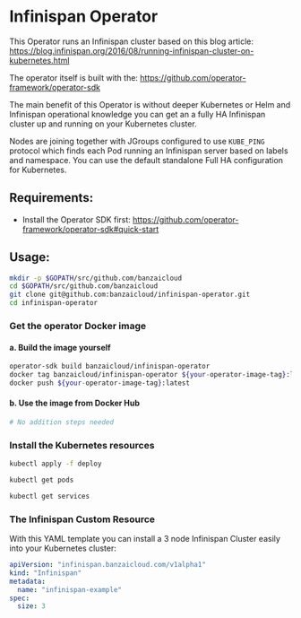 # Infinispan Operator

This Operator runs an Infinispan cluster based on this blog article: https://blog.infinispan.org/2016/08/running-infinispan-cluster-on-kubernetes.html

The operator itself is built with the: https://github.com/operator-framework/operator-sdk

The main benefit of this Operator is without deeper Kubernetes or Helm and Infinispan operational knowledge you can get an a fully HA Infinispan cluster up and running on your Kubernetes cluster.

Nodes are joining together with JGroups configured to use `KUBE_PING` protocol which finds each Pod running an Infinispan server based on labels and namespace. You can use the default standalone Full HA configuration for Kubernetes.

## Requirements:
 - Install the Operator SDK first: https://github.com/operator-framework/operator-sdk#quick-start

## Usage:

```bash
mkdir -p $GOPATH/src/github.com/banzaicloud
cd $GOPATH/src/github.com/banzaicloud
git clone git@github.com:banzaicloud/infinispan-operator.git
cd infinispan-operator
```

### Get the operator Docker image

#### a. Build the image yourself

```bash
operator-sdk build banzaicloud/infinispan-operator
docker tag banzaicloud/infinispan-operator ${your-operator-image-tag}:latest
docker push ${your-operator-image-tag}:latest
```

#### b. Use the image from Docker Hub

```bash
# No addition steps needed
```

### Install the Kubernetes resources

```bash
kubectl apply -f deploy

kubectl get pods

kubectl get services
```


### The Infinispan Custom Resource

With this YAML template you can install a 3 node Infinispan Cluster easily into your Kubernetes cluster:

```yaml
apiVersion: "infinispan.banzaicloud.com/v1alpha1"
kind: "Infinispan"
metadata:
  name: "infinispan-example"
spec:
  size: 3
```

